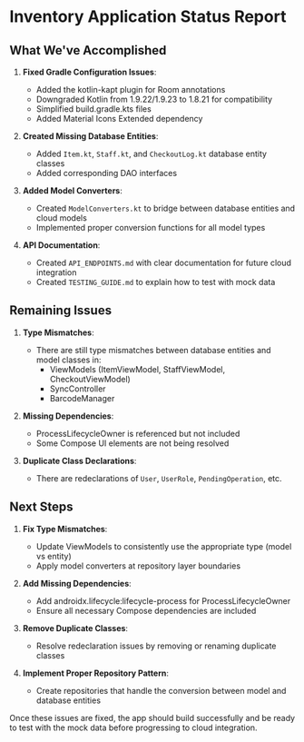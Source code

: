 # Inventory Application Status Report

## What We've Accomplished

1. **Fixed Gradle Configuration Issues**:
   - Added the kotlin-kapt plugin for Room annotations
   - Downgraded Kotlin from 1.9.22/1.9.23 to 1.8.21 for compatibility
   - Simplified build.gradle.kts files
   - Added Material Icons Extended dependency

2. **Created Missing Database Entities**:
   - Added `Item.kt`, `Staff.kt`, and `CheckoutLog.kt` database entity classes
   - Added corresponding DAO interfaces

3. **Added Model Converters**:
   - Created `ModelConverters.kt` to bridge between database entities and cloud models
   - Implemented proper conversion functions for all model types

4. **API Documentation**:
   - Created `API_ENDPOINTS.md` with clear documentation for future cloud integration
   - Created `TESTING_GUIDE.md` to explain how to test with mock data

## Remaining Issues

1. **Type Mismatches**:
   - There are still type mismatches between database entities and model classes in:
     - ViewModels (ItemViewModel, StaffViewModel, CheckoutViewModel)
     - SyncController
     - BarcodeManager

2. **Missing Dependencies**:
   - ProcessLifecycleOwner is referenced but not included
   - Some Compose UI elements are not being resolved

3. **Duplicate Class Declarations**:
   - There are redeclarations of `User`, `UserRole`, `PendingOperation`, etc.

## Next Steps

1. **Fix Type Mismatches**:
   - Update ViewModels to consistently use the appropriate type (model vs entity)
   - Apply model converters at repository layer boundaries

2. **Add Missing Dependencies**:
   - Add androidx.lifecycle:lifecycle-process for ProcessLifecycleOwner
   - Ensure all necessary Compose dependencies are included

3. **Remove Duplicate Classes**:
   - Resolve redeclaration issues by removing or renaming duplicate classes

4. **Implement Proper Repository Pattern**:
   - Create repositories that handle the conversion between model and database entities

Once these issues are fixed, the app should build successfully and be ready to test with the mock data before progressing to cloud integration. 